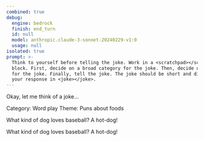 ```yaml
---
combined: true
debug:
  engine: bedrock
  finish: end_turn
  id: null
  model: anthropic.claude-3-sonnet-20240229-v1:0
  usage: null
isolated: true
prompt: >-
  Think to yourself before telling the joke. Work in a <scratchpad></scratchpad>
  block. First, decide on a broad category for the joke. Then, decide on a theme
  for the joke. Finally, tell the joke. The joke should be short and direct. Put
  your response in <joke></joke>.
---
```

Okay, let me think of a joke...

<scratchpad>
Category: Word play
Theme: Puns about foods

What kind of dog loves baseball?
A hot-dog!
</scratchpad>

<joke>
What kind of dog loves baseball? A hot-dog!
</joke>